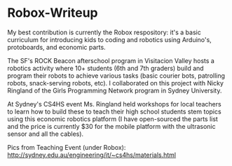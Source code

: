 Robox-Writeup
=============

My best contribution is currently the Robox respository: it's a basic curriculum for introducing kids to coding and robotics using Arduino's, protoboards, and economic parts.  

The SF's ROCK Beacon afterschool program in Visitacion Valley hosts a robotics activity where 10+ students (6th and 7th graders) build and program their robots to achieve various tasks (basic courier bots, patrolling robots, snack-serving robots, etc).  I collaborated on this project with Nicky Ringland of the Girls Programming Network program in Sydney University.  

At Sydney's CS4HS event Ms. Ringland held workshops for local teachers to learn how to build these to teach their high school students stem topics using this economic robotics platform (I have open-sourced the parts list and the price is currently $30 for the mobile platform with the ultrasonic sensor and all the cables).  

Pics from Teaching Event (under Robox): http://sydney.edu.au/engineering/it/~cs4hs/materials.html
